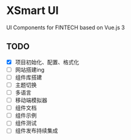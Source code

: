 # XSmart UI
UI Components for FINTECH based on Vue.js 3

## TODO
- [x] 项目初始化、配置、格式化
- [ ] 网站搭建ing
- [ ] 组件库搭建
- [ ] 主题切换
- [ ] 多语言
- [ ] 移动端模拟器
- [ ] 组件文档
- [ ] 组件示例
- [ ] 组件测试
- [ ] 组件发布持续集成
